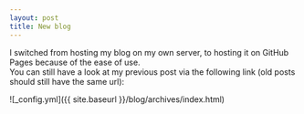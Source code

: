 ```yaml
---
layout: post
title: New blog
---
```


I switched from hosting my blog on my own server, to hosting it on GitHub Pages because of the ease of use.  
You can still have a look at my previous post via the following link (old posts should still have the same url):

![_config.yml]({{ site.baseurl }}/blog/archives/index.html)


